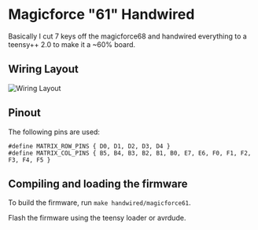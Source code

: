 Magicforce "61" Handwired
=======================

Basically I cut 7 keys off the magicforce68 and handwired everything to a
teensy++ 2.0 to make it a ~60% board.

## Wiring Layout

![Wiring Layout](https://imgur.com/gallery/RxYyA)

## Pinout

The following pins are used:

  ```
  #define MATRIX_ROW_PINS { D0, D1, D2, D3, D4 }
  #define MATRIX_COL_PINS { B5, B4, B3, B2, B1, B0, E7, E6, F0, F1, F2, F3, F4, F5 } 
  ```

## Compiling and loading the firmware

To build the firmware, run `make handwired/magicforce61`.

Flash the firmware using the teensy loader or avrdude.
